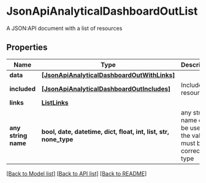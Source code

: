 # JsonApiAnalyticalDashboardOutList

A JSON:API document with a list of resources

## Properties
Name | Type | Description | Notes
------------ | ------------- | ------------- | -------------
**data** | [**[JsonApiAnalyticalDashboardOutWithLinks]**](JsonApiAnalyticalDashboardOutWithLinks.md) |  | 
**included** | [**[JsonApiAnalyticalDashboardOutIncludes]**](JsonApiAnalyticalDashboardOutIncludes.md) | Included resources | [optional] 
**links** | [**ListLinks**](ListLinks.md) |  | [optional] 
**any string name** | **bool, date, datetime, dict, float, int, list, str, none_type** | any string name can be used but the value must be the correct type | [optional]

[[Back to Model list]](../README.md#documentation-for-models) [[Back to API list]](../README.md#documentation-for-api-endpoints) [[Back to README]](../README.md)


